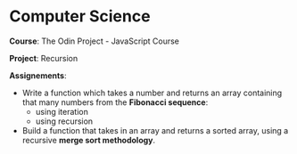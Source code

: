 # Computer Science

**Course**: The Odin Project - JavaScript Course


**Project**: Recursion


**Assignements**:
- Write a function which takes a number and returns an array containing that many numbers from the **Fibonacci sequence**:
  - using iteration
  - using recursion
- Build a function that takes in an array and returns a sorted array, using a recursive **merge sort methodology**.
